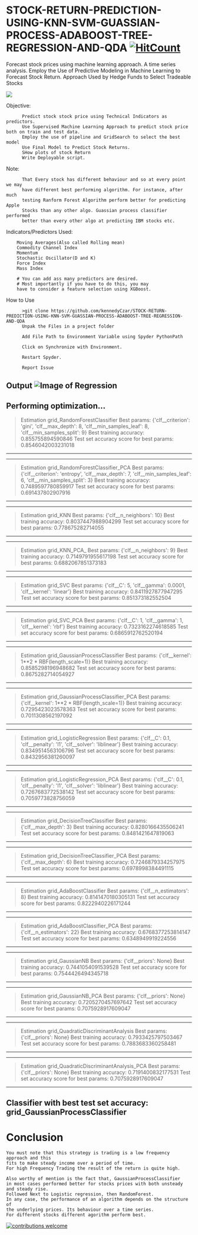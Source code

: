 # STOCK-RETURN-PREDICTION-USING-KNN-SVM-GUASSIAN-PROCESS-ADABOOST-TREE-REGRESSION-AND-QDA [![HitCount](http://hits.dwyl.io/kennedyCzar/https://github.com/kennedyCzar/STOCK-RETURN-PREDICTION-USING-KNN-SVM-GUASSIAN-PROCESS-ADABOOST-TREE-REGRESSION-AND-QDA.svg)](http://hits.dwyl.io/kennedyCzar/https://github.com/kennedyCzar/STOCK-RETURN-PREDICTION-USING-KNN-SVM-GUASSIAN-PROCESS-ADABOOST-TREE-REGRESSION-AND-QDA)
Forecast stock prices using machine learning approach. A time series analysis. Employ the Use of Predictive Modeling in Machine Learning to Forecast Stock Return. Approach Used by Hedge Funds to Select Tradeable Stocks

![](https://img.shields.io/badge/python-100%25-green.svg)

Objective:

          Predict stock stock price using Technical Indicators as predictors.
          Use Supervised Machine Learning Approach to predict stock price both on train and test data.
          Employ the use of pipeline and GridSearch to select the best model
          Use Final Model to Predict Stock Returns.
          SHow plots of stock Return
          Write Deployable script.


Note:
          
          That Every stock has different behaviour and so at every point we may
          have different best performing algorithm. For instance, after much 
          testing Ranform Forest Algorithm perform better for predicting Apple 
          Stocks than any other algo. Guassian process classifier performed 
          better than every other algo at predicting IBM stocks etc.


Indicators/Predictors Used:

        Moving Averages(Also called Rolling mean)
        Commodity Channel Index
        Momentum
        Stochastic Oscillator(D and K)
        Force Index
        Mass Index

        # You can add ass many predictors are desired.
        # Most importantly if you have to do this, you may
        have to consider a feature selection using XGBoost.
                  
How to Use

          >git clone https://github.com/kennedyCzar/STOCK-RETURN-PREDICTION-USING-KNN-SVM-GUASSIAN-PROCESS-ADABOOST-TREE-REGRESSION-AND-QDA
          Unpak the Files in a project folder
          
          Add File Path to Environment Variable using Spyder PythonPath
          
          Click on Synchronize with Environment.
          
          Restart Spyder.
          
          Report Issue
          

Output
![Image of Regression](https://github.com/kennedyCzar/STOCK-RETURN-PREDICTION-USING-KNN-SVM-GUASSIAN-PROCESS-ADABOOST-TREE-REGRESSION-AND-QDA/blob/master/_IMAGES/Figure_GOLD.png)
--------------------------------------------------------
Performing optimization...
----------------------------------------------------------
>Estimation grid_RandomForestClassifier
>Best params: {'clf__criterion': 'gini', 'clf__max_depth': 8, 
>'clf__min_samples_leaf': 8, 'clf__min_samples_split': 9}
>Best training accuracy: 0.855755894590846
>Test set accuracy score for best params: 0.8546042003231018
--------------------------------------------------------------
----------------------------------------------------------
>Estimation grid_RandomForestClassifier_PCA
>Best params: {'clf__criterion': 'entropy', 'clf__max_depth': 7, 
>'clf__min_samples_leaf': 6, 'clf__min_samples_split': 3}
>Best training accuracy: 0.7489597780859917
>Test set accuracy score for best params: 0.691437802907916
--------------------------------------------------------------
----------------------------------------------------------
>Estimation grid_KNN
>Best params: {'clf__n_neighbors': 10}
>Best training accuracy: 0.8037447988904299
>Test set accuracy score for best params: 0.778675282714055
--------------------------------------------------------------
----------------------------------------------------------
>Estimation grid_KNN_PCA_
>Best params: {'clf__n_neighbors': 9}
>Best training accuracy: 0.7149791955617198
>Test set accuracy score for best params: 0.6882067851373183
--------------------------------------------------------------
----------------------------------------------------------
>Estimation grid_SVC
>Best params: {'clf__C': 5, 'clf__gamma': 0.0001, 'clf__kernel': 'linear'}
>Best training accuracy: 0.8411927877947295
>Test set accuracy score for best params: 0.851373182552504
--------------------------------------------------------------
----------------------------------------------------------
>Estimation grid_SVC_PCA
>Best params: {'clf__C': 1, 'clf__gamma': 1, 'clf__kernel': 'rbf'}
>Best training accuracy: 0.7323162274618585
>Test set accuracy score for best params: 0.6865912762520194
--------------------------------------------------------------
----------------------------------------------------------
>Estimation grid_GaussianProcessClassifier
>Best params: {'clf__kernel': 1**2 * RBF(length_scale=1)}
>Best training accuracy: 0.8585298196948682
>Test set accuracy score for best params: 0.8675282714054927
--------------------------------------------------------------
----------------------------------------------------------
>Estimation grid_GaussianProcessClassifier_PCA
>Best params: {'clf__kernel': 1**2 * RBF(length_scale=1)}
>Best training accuracy: 0.7295423023578363
>Test set accuracy score for best params: 0.7011308562197092
--------------------------------------------------------------
----------------------------------------------------------
>Estimation grid_LogisticRegression
>Best params: {'clf__C': 0.1, 'clf__penalty': 'l1', 'clf__solver': 'liblinear'}
>Best training accuracy: 0.8349514563106796
>Test set accuracy score for best params: 0.8432956381260097
--------------------------------------------------------------
----------------------------------------------------------
>Estimation grid_LogisticRegression_PCA
>Best params: {'clf__C': 0.1, 'clf__penalty': 'l1', 'clf__solver': 'liblinear'}
>Best training accuracy: 0.7267683772538142
>Test set accuracy score for best params: 0.7059773828756059
--------------------------------------------------------------
----------------------------------------------------------
>Estimation grid_DecisionTreeClassifier
>Best params: {'clf__max_depth': 3}
>Best training accuracy: 0.8280166435506241
>Test set accuracy score for best params: 0.8481421647819063
--------------------------------------------------------------
----------------------------------------------------------
>Estimation grid_DecisionTreeClassifier_PCA
>Best params: {'clf__max_depth': 6}
>Best training accuracy: 0.7246879334257975
>Test set accuracy score for best params: 0.6978998384491115
--------------------------------------------------------------
----------------------------------------------------------
>Estimation grid_AdaBoostClassifier
>Best params: {'clf__n_estimators': 8}
>Best training accuracy: 0.8141470180305131
>Test set accuracy score for best params: 0.8222940226171244
--------------------------------------------------------------
----------------------------------------------------------
>Estimation grid_AdaBoostClassifier_PCA
>Best params: {'clf__n_estimators': 22}
>Best training accuracy: 0.6768377253814147
>Test set accuracy score for best params: 0.6348949919224556
--------------------------------------------------------------
----------------------------------------------------------
>Estimation grid_GaussianNB
>Best params: {'clf__priors': None}
>Best training accuracy: 0.7441054091539528
>Test set accuracy score for best params: 0.7544426494345718
--------------------------------------------------------------
----------------------------------------------------------
>Estimation grid_GaussianNB_PCA
>Best params: {'clf__priors': None}
>Best training accuracy: 0.7205270457697642
>Test set accuracy score for best params: 0.7075928917609047
--------------------------------------------------------------
----------------------------------------------------------
>Estimation grid_QuadraticDiscriminantAnalysis
>Best params: {'clf__priors': None}
>Best training accuracy: 0.7933425797503467
>Test set accuracy score for best params: 0.7883683360258481
--------------------------------------------------------------
----------------------------------------------------------
>Estimation grid_QuadraticDiscriminantAnalysis_PCA
>Best params: {'clf__priors': None}
>Best training accuracy: 0.7191400832177531
>Test set accuracy score for best params: 0.7075928917609047
--------------------------------------------------------------

## Classifier with best test set accuracy: grid_GaussianProcessClassifier

# Conclusion

```
You must note that this strategy is trading is a low frequency approach and this 
fits to make steady income over a period of time.
For high Frequency Trading the result of the return is quite high.

Also worthy of mention is the fact that, GaussianProcessClassifier 
in most cases performed better for stocks prices with both unsteady and steady rise. 
Followed Next to Logistic regression, then RandomForest.
In any case, the performance of an algorithm depends on the structure of 
the underlying prices. Its behaviour over a time series.
For different stocks different agorithm perform best.
```

[![contributions welcome](https://img.shields.io/badge/contributions-welcome-brightgreen.svg?style=flat)](https://github.com/kennedyCzar/STOCK-RETURN-PREDICTION-USING-KNN-SVM-GUASSIAN-PROCESS-ADABOOST-TREE-REGRESSION-AND-QDA/issues)
